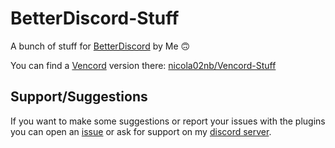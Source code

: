 # BetterDiscord-Stuff

A bunch of stuff for [BetterDiscord](https://github.com/BetterDiscord/BetterDiscord) by Me 🙃

You can find a [Vencord](https://github.com/BetterDiscord/BetterDiscord) version there: [nicola02nb/Vencord-Stuff](https://github.com/nicola02nb/Vencord-Stuff)

## Support/Suggestions

If you want to make some suggestions or report your issues with the plugins you can open an [issue](https://github.com/nicola02nb/BetterDiscord-Stuff/issues) or ask for support on my [discord server](https://discord.gg/hFuY8DfDGK).
